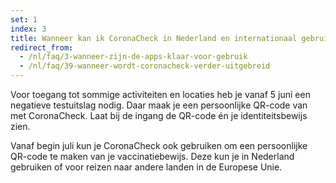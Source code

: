 ```yaml
---
set: 1
index: 3
title: Wanneer kan ik CoronaCheck in Nederland en internationaal gebruiken?
redirect_from: 
  - /nl/faq/3-wanneer-zijn-de-apps-klaar-voor-gebruik
  - /nl/faq/39-wanneer-wordt-coronacheck-verder-uitgebreid
---
```

Voor toegang tot sommige activiteiten en locaties heb je vanaf 5 juni een negatieve testuitslag nodig. Daar maak je een persoonlijke QR-code van met CoronaCheck. Laat bij de ingang de QR-code én je identiteitsbewijs zien.

Vanaf begin juli kun je CoronaCheck ook gebruiken om een persoonlijke QR-code te maken van je vaccinatiebewijs. Deze kun je in Nederland gebruiken of voor reizen naar andere landen in de Europese Unie.
